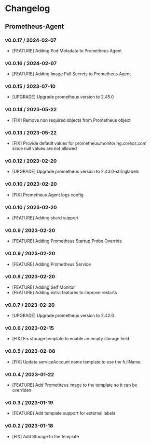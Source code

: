 # Changelog

## Prometheus-Agent

### v0.0.17 / 2024-02-07
* [FEATURE] Adding Pod Metadata to Prometheus Agent

### v0.0.16 / 2024-02-07
* [FEATURE] Adding Image Pull Secrets to Prometheus Agent

### v0.0.15 / 2023-07-10
* [UPGRADE] Upgrade prometheus version to 2.45.0

### v0.0.14 / 2023-05-22
* [FIX] Remove non required objects from Prometheus object

### v0.0.13 / 2023-05-22
* [FIX] Provide default values for prometheus.monitoring.coreos.com since null values are not allowed

### v0.0.12 / 2023-02-20
* [UPGRADE] Upgrade prometheus version to 2.43.0-stringlabels

### v0.0.10 / 2023-02-20
* [FIX] Prometheus Agent logs config

### v0.0.10 / 2023-02-20
* [FEATURE] Adding shard support

### v0.0.9 / 2023-02-20
* [FEATURE] Adding Prometheus Startup Probe Override

### v0.0.9 / 2023-02-20
* [FEATURE] Adding Prometheus Service

### v0.0.8 / 2023-02-20

* [FEATURE] Adding Self Monitor
* [FEATURE] Adding extra features to improve restarts

### v0.0.7 / 2023-02-20

* [UPGRADE] Upgrade prometheus version to 2.42.0

### v0.0.6 / 2023-02-15

* [FIX] Fix storage template to enable an empty storage field

### v0.0.5 / 2023-02-08

* [FIX] Update serviceAccount name template to use the fullName

### v0.0.4 / 2023-01-22

* [FEATURE] Add Prometheus image to the template so it can be overriden

### v0.0.3 / 2023-01-19

* [FEATURE] Add template support for external labels

### v0.0.2 / 2023-01-18

* [FIX] Add Storage to the template
